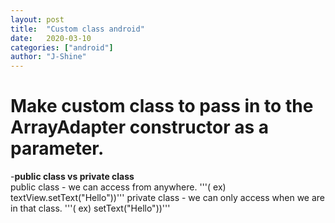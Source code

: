 ```yaml
---
layout: post
title:  "Custom class android"
date:   2020-03-10
categories: ["android"]
author: "J-Shine"
---
```


# Make custom class to pass in to the ArrayAdapter constructor as a parameter.

-**public class vs private class**   
public class - we can access from anywhere. '''( ex) textView.setText("Hello"))'''
private class - we can only access when we are in that class. '''( ex) setText("Hello"))'''

